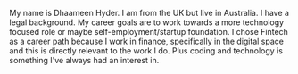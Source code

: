 My name is Dhaameen Hyder. I am from the UK but live in Australia. I have a legal background.
My career goals are to work towards a more technology focused role or maybe self-employment/startup foundation.
I chose Fintech as a career path because I work in finance, specifically in the digital space and this is directly relevant to the work I do. Plus coding and technology is something I've always had an interest in.